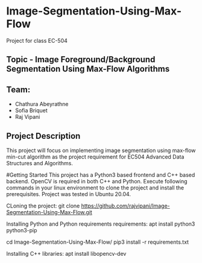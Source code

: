# Image-Segmentation-Using-Max-Flow
Project for class EC-504

## Topic - Image Foreground/Background Segmentation Using Max-Flow Algorithms
## Team:
* Chathura Abeyrathne
* Sofia Briquet
* Raj Vipani

## Project Description
This project will focus on implementing image segmentation using max-flow min-cut algorithm as the project requirement for EC504 Advanced Data Structures and Algorithms. 

#Getting Started
This project has a Python3 based frontend and C++ based backend. OpenCV is required in both C++ and Python. Execute following commands in your linux environment to clone the project and install the prerequisites. Project was tested in Ubuntu 20.04. 

CLoning the project:
git clone https://github.com/rajvipani/Image-Segmentation-Using-Max-Flow.git

Installing Python and Python requirements requirements:
apt install python3 python3-pip

cd Image-Segmentation-Using-Max-Flow/
pip3 install -r requirements.txt

Installing C++ libraries:
apt install libopencv-dev


